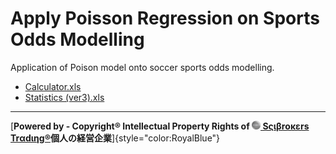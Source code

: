 # Apply Poisson Regression on Sports Odds Modelling

Application of Poison model onto soccer sports odds modelling.

- [Calculator.xls](https://github.com/englianhu/Apply-Poisson-Regression-on-Sports-Odds-Modelling/blob/main/Document/Calculator.xls)
- [Statistics (ver3).xls](https://github.com/englianhu/Apply-Poisson-Regression-on-Sports-Odds-Modelling/blob/main/Document/Statistics%20(ver3).xls)

------------------------------------------------------------------------

[**Powered by - Copyright® Intellectual Property Rights of [<img src="figure/Scibrokes.png" width="14"/> Sςιβrοκεrs Trαdιηg®](http://www.scibrokes.com)個人の経営企業**]{style="color:RoyalBlue"}
